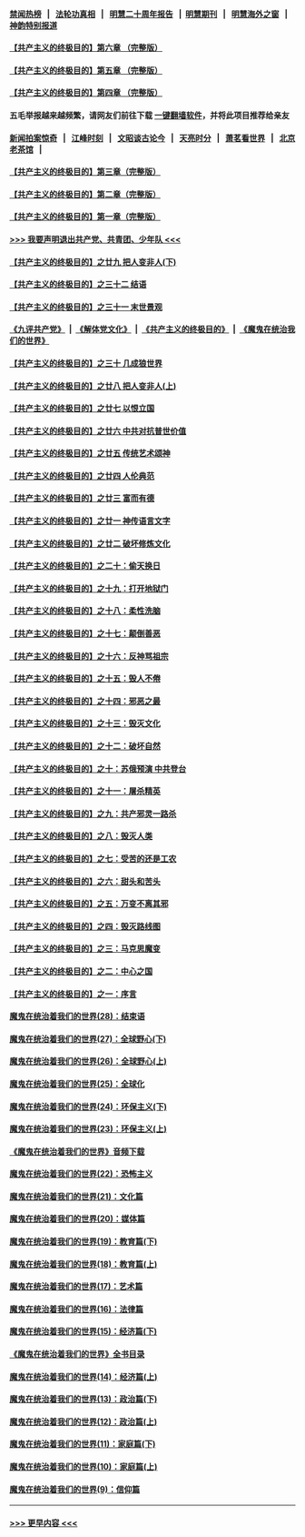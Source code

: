 #### [禁闻热榜](热点新闻.md?=0)  &nbsp;&nbsp;|&nbsp;&nbsp; [法轮功真相](https://github.com/gfw-breaker/truth/blob/master/README.md?=0) &nbsp;&nbsp;|&nbsp;&nbsp; [明慧二十周年报告](https://github.com/gfw-breaker/mh-reports/blob/master/README.md?=0) &nbsp;&nbsp;|&nbsp;&nbsp;[明慧期刊](https://github.com/gfw-breaker/mh-qikan) &nbsp;&nbsp;|&nbsp;&nbsp; [明慧海外之窗](https://github.com/gfw-breaker/mh-news/blob/master/README.md?=0) &nbsp;&nbsp;|&nbsp;&nbsp; [神韵特别报道](https://github.com/gfw-breaker/mh-news/blob/master/shenyun.md?=0)
#### [【共产主义的终极目的】第六章 （完整版）](../pages/nsc422/n11428913.md?t=03010231) 
#### [【共产主义的终极目的】第五章 （完整版）](../pages/nsc422/n11428912.md?t=03010231) 
#### [【共产主义的终极目的】第四章 （完整版）](../pages/nsc422/n11428907.md?t=03010231) 
#### 五毛举报越来越频繁，请网友们前往下载 [一键翻墙软件](https://github.com/gfw-breaker/ssr-accounts)，并将此项目推荐给亲友
#### [新闻拍案惊奇](https://github.com/gfw-breaker/banned-news/blob/master/pages/link4.md) &nbsp;&nbsp;|&nbsp;&nbsp; [江峰时刻](https://github.com/gfw-breaker/banned-news/blob/master/pages/link4.md) &nbsp;&nbsp;|&nbsp;&nbsp; [文昭谈古论今](https://github.com/gfw-breaker/banned-news/blob/master/pages/link4.md) &nbsp;&nbsp;|&nbsp;&nbsp; [天亮时分](https://github.com/gfw-breaker/banned-news/blob/master/pages/link4.md) &nbsp;&nbsp;|&nbsp;&nbsp; [萧茗看世界](https://github.com/gfw-breaker/banned-news/blob/master/pages/link4.md) &nbsp;&nbsp;|&nbsp;&nbsp; [北京老茶馆](https://github.com/gfw-breaker/banned-news/blob/master/pages/link4.md) &nbsp;&nbsp;|&nbsp;&nbsp; 
#### [【共产主义的终极目的】第三章（完整版）](../pages/nsc422/n11428848.md?t=03010231) 
#### [【共产主义的终极目的】第二章（完整版）](../pages/nsc422/n11428831.md?t=03010231) 
#### [【共产主义的终极目的】第一章（完整版）](../pages/nsc422/n11417651.md?t=03010231) 
#### [>>> 我要声明退出共产党、共青团、少年队 <<<](https://github.com/begood0513/goodnews/blob/master/quit/letter.md) 
#### [【共产主义的终极目的】之廿九 把人变非人(下)](../pages/nsc422/n11344140.md?t=03010231) 
#### [【共产主义的终极目的】之三十二 结语](../pages/nsc422/n11360535.md?t=03010231) 
#### [【共产主义的终极目的】之三十一 末世景观](../pages/nsc422/n11351129.md?t=03010231) 
#### [《九评共产党》](https://github.com/begood0513/9ping.md/blob/master/README.md) &nbsp;|&nbsp; [《解体党文化》](../../../../jtdwh.md/blob/master/README.md)  &nbsp;|&nbsp; [《共产主义的终极目的》](../../../../gczydzjmd.md/blob/master/README.md) &nbsp;|&nbsp; [《魔鬼在统治我们的世界》](../../../../mgztzwmdsj.md/blob/master/README.md) 
#### [【共产主义的终极目的】之三十 几成狼世界](../pages/nsc422/n11348280.md?t=03010231) 
#### [【共产主义的终极目的】之廿八 把人变非人(上)](../pages/nsc422/n11340492.md?t=03010231) 
#### [【共产主义的终极目的】之廿七 以恨立国](../pages/nsc422/n11336944.md?t=03010231) 
#### [【共产主义的终极目的】之廿六 中共对抗普世价值](../pages/nsc422/n11324785.md?t=03010231) 
#### [【共产主义的终极目的】之廿五 传统艺术颂神](../pages/nsc422/n11296396.md?t=03010231) 
#### [【共产主义的终极目的】之廿四 人伦典范](../pages/nsc422/n11296397.md?t=03010231) 
#### [【共产主义的终极目的】之廿三 富而有德](../pages/nsc422/n11283598.md?t=03010231) 
#### [【共产主义的终极目的】之廿一 神传语言文字](../pages/nsc422/n11263265.md?t=03010231) 
#### [【共产主义的终极目的】之廿二 破坏修炼文化](../pages/nsc422/n11245728.md?t=03010231) 
#### [【共产主义的终极目的】之二十：偷天换日](../pages/nsc422/n11238846.md?t=03010231) 
#### [【共产主义的终极目的】之十九：打开地狱门](../pages/nsc422/n11206376.md?t=03010231) 
#### [【共产主义的终极目的】之十八：柔性洗脑](../pages/nsc422/n11199994.md?t=03010231) 
#### [【共产主义的终极目的】之十七：颠倒善恶](../pages/nsc422/n11179782.md?t=03010231) 
#### [【共产主义的终极目的】之十六：反神骂祖宗](../pages/nsc422/n11166798.md?t=03010231) 
#### [【共产主义的终极目的】之十五：毁人不倦](../pages/nsc422/n11166792.md?t=03010231) 
#### [【共产主义的终极目的】之十四：邪恶之最](../pages/nsc422/n11150249.md?t=03010231) 
#### [【共产主义的终极目的】之十三：毁灭文化](../pages/nsc422/n11135227.md?t=03010231) 
#### [【共产主义的终极目的】之十二：破坏自然](../pages/nsc422/n11135214.md?t=03010231) 
#### [【共产主义的终极目的】之十：苏俄预演 中共登台](../pages/nsc422/n11118424.md?t=03010231) 
#### [【共产主义的终极目的】之十一：屠杀精英](../pages/nsc422/n11118442.md?t=03010231) 
#### [【共产主义的终极目的】之九：共产邪灵一路杀](../pages/nsc422/n11114139.md?t=03010231) 
#### [【共产主义的终极目的】之八：毁灭人类](../pages/nsc422/n11108503.md?t=03010231) 
#### [【共产主义的终极目的】之七：受苦的还是工农](../pages/nsc422/n11101809.md?t=03010231) 
#### [【共产主义的终极目的】之六：甜头和苦头](../pages/nsc422/n11096971.md?t=03010231) 
#### [【共产主义的终极目的】之五：万变不离其邪](../pages/nsc422/n11091285.md?t=03010231) 
#### [【共产主义的终极目的】之四：毁灭路线图](../pages/nsc422/n11086284.md?t=03010231) 
#### [【共产主义的终极目的】之三：马克思魔变](../pages/nsc422/n11061941.md?t=03010231) 
#### [【共产主义的终极目的】之二：中心之国](../pages/nsc422/n11047728.md?t=03010231) 
#### [【共产主义的终极目的】之一：序言](../pages/nsc422/n11086077.md?t=03010231) 
#### [魔鬼在统治着我们的世界(28)：结束语](../pages/nsc422/n10936246.md?t=03010231) 
#### [魔鬼在统治着我们的世界(27)：全球野心(下)](../pages/nsc422/n10928319.md?t=03010231) 
#### [魔鬼在统治着我们的世界(26)：全球野心(上)](../pages/nsc422/n10900318.md?t=03010231) 
#### [魔鬼在统治着我们的世界(25)：全球化](../pages/nsc422/n10788205.md?t=03010231) 
#### [魔鬼在统治着我们的世界(24)：环保主义(下)](../pages/nsc422/n10695307.md?t=03010231) 
#### [魔鬼在统治着我们的世界(23)：环保主义(上)](../pages/nsc422/n10688613.md?t=03010231) 
#### [《魔鬼在统治着我们的世界》音频下载](../pages/nsc422/n10635553.md?t=03010231) 
#### [魔鬼在统治着我们的世界(22)：恐怖主义](../pages/nsc422/n10614727.md?t=03010231) 
#### [魔鬼在统治着我们的世界(21)：文化篇](../pages/nsc422/n10597706.md?t=03010231) 
#### [魔鬼在统治着我们的世界(20)：媒体篇](../pages/nsc422/n10586579.md?t=03010231) 
#### [魔鬼在统治着我们的世界(19)：教育篇(下)](../pages/nsc422/n10564808.md?t=03010231) 
#### [魔鬼在统治着我们的世界(18)：教育篇(上)](../pages/nsc422/n10526970.md?t=03010231) 
#### [魔鬼在统治着我们的世界(17)：艺术篇](../pages/nsc422/n10499093.md?t=03010231) 
#### [魔鬼在统治着我们的世界(16)：法律篇](../pages/nsc422/n10485969.md?t=03010231) 
#### [魔鬼在统治着我们的世界(15)：经济篇(下)](../pages/nsc422/n10469975.md?t=03010231) 
#### [《魔鬼在统治着我们的世界》全书目录](../pages/nsc422/n10464261.md?t=03010231) 
#### [魔鬼在统治着我们的世界(14)：经济篇(上)](../pages/nsc422/n10457370.md?t=03010231) 
#### [魔鬼在统治着我们的世界(13)：政治篇(下)](../pages/nsc422/n10448270.md?t=03010231) 
#### [魔鬼在统治着我们的世界(12)：政治篇(上)](../pages/nsc422/n10444576.md?t=03010231) 
#### [魔鬼在统治着我们的世界(11)：家庭篇(下)](../pages/nsc422/n10440961.md?t=03010231) 
#### [魔鬼在统治着我们的世界(10)：家庭篇(上)](../pages/nsc422/n10435448.md?t=03010231) 
#### [魔鬼在统治着我们的世界(9)：信仰篇](../pages/nsc422/n10432159.md?t=03010231) 

----
#### [ >>> 更早内容 <<< ](../indexes/nsc422-earlier.md)
